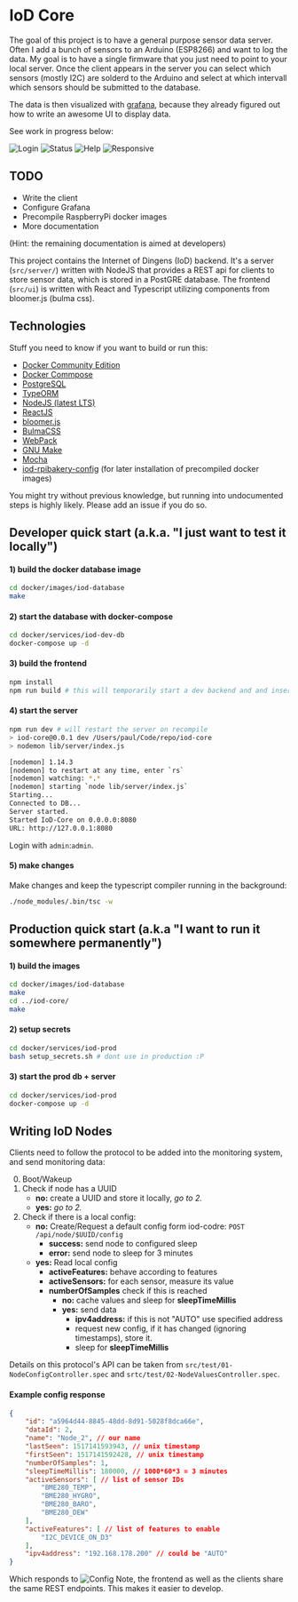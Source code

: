 # IoD Core

The goal of this project is to have a general purpose sensor data server. Often I add a bunch of sensors to an Arduino (ESP8266) and want to log the data. My goal is to have a single firmware that you just need to point to your local server. Once the client appears in the server you can select which sensors (mostly I2C) are solderd to the Arduino and select at which intervall which sensors should be submitted to the database. 

The data is then visualized with [grafana](https://grafana.com), because they already figured out how to write an awesome UI to display data.

See work in progress below:

![Login](images/login.png)
![Status](images/status.png)
![Help](images/help.png)
![Responsive](images/responsive.png)

## TODO
- Write the client
- Configure Grafana
- Precompile RaspberryPi docker images
- More documentation

(Hint: the remaining documentation is aimed at developers)

This project contains the Internet of Dingens (IoD) backend. It's a server (`src/server/`) written with NodeJS that provides a REST api for clients to store sensor data, which is stored in a PostGRE database. The frontend (`src/ui`) is written with React and Typescript utilizing components from bloomer.js (bulma css).

## Technologies
Stuff you need to know if you want to build or run this:

- [Docker Community Edition](https://www.docker.com/community-edition)
- [Docker Commpose](https://docs.docker.com/compose/)
- [PostgreSQL](https://www.postgresql.org)
- [TypeORM](http://typeorm.io/#/)
- [NodeJS (latest LTS)](https://nodejs.org)
- [ReactJS](https://reactjs.org)
- [bloomer.js](https://bloomer.js.org/#/)
- [BulmaCSS](https://bulma.io)
- [WebPack](https://webpack.github.io)
- [GNU Make](https://www.gnu.org/software/make/)
- [Mocha](https://mochajs.org)
- [iod-rpibakery-config](https://github.com/uvwxy/iod-rpibakery-config) (for later installation of precompiled docker images)

You might try without previous knowledge, but running into undocumented steps is highly likely. Please add an issue if you do so.

## Developer quick start (a.k.a. "I just want to test it locally")

#### 1) build the docker database image
```bash
cd docker/images/iod-database
make
```

#### 2) start the database with docker-compose
```bash
cd docker/services/iod-dev-db
docker-compose up -d
```

#### 3) build the frontend
```bash
npm install
npm run build # this will temporarily start a dev backend and and insert devices into the DB
```

#### 4) start the server
```bash
npm run dev # will restart the server on recompile
> iod-core@0.0.1 dev /Users/paul/Code/repo/iod-core
> nodemon lib/server/index.js

[nodemon] 1.14.3
[nodemon] to restart at any time, enter `rs`
[nodemon] watching: *.*
[nodemon] starting `node lib/server/index.js`
Starting...
Connected to DB...
Server started.
Started IoD-Core on 0.0.0.0:8080
URL: http://127.0.0.1:8080
```

Login with `admin`:`admin`.

#### 5) make changes
Make changes and keep the typescript compiler running in the background:
``` bash
./node_modules/.bin/tsc -w
```

## Production quick start (a.k.a "I want to run it somewhere permanently")

#### 1) build the images
```bash
cd docker/images/iod-database
make
cd ../iod-core/
make
```

#### 2) setup secrets
```bash
cd docker/services/iod-prod
bash setup_secrets.sh # dont use in production :P
```

#### 3) start the prod db + server
```bash
cd docker/services/iod-prod
docker-compose up -d
```

## Writing IoD Nodes

Clients need to follow the protocol to be added into the monitoring system, and send monitoring data:

0) Boot/Wakeup
1) Check if node has a UUID
    * **no:** create a UUID and store it locally, *go to 2.*
    * **yes:** *go to 2.*
2) Check if there is a local config:
    * **no:** Create/Request a default config form iod-codre: `POST /api/node/$UUID/config`
        * **success:** send node to configured sleep
        * **error:** send node to sleep for 3 minutes
    * **yes:** Read local config
        * **activeFeatures:** behave according to features
        * **activeSensors:** for each sensor, measure its value
        * **numberOfSamples** check if this is reached
            * **no:** cache values and sleep for **sleepTimeMillis**
            * **yes:** send  data
                * **ipv4address:** if this is not "AUTO" use specified address
                * request new config, if it has changed (ignoring timestamps), store it.
                * sleep for **sleepTimeMillis**

Details on this protocol's API can be taken from `src/test/01-NodeConfigController.spec` and `srtc/test/02-NodeValuesController.spec`.

#### Example config response
```json
{
    "id": "a5964d44-8845-48dd-8d91-5028f8dca66e",
    "dataId": 2,
    "name": "Node_2", // our name
    "lastSeen": 1517141593943, // unix timestamp
    "firstSeen": 1517141592428, // unix timestamp
    "numberOfSamples": 1,
    "sleepTimeMillis": 180000, // 1000*60*3 = 3 minutes
    "activeSensors": [ // list of sensor IDs
        "BME280_TEMP",
        "BME280_HYGRO",
        "BME280_BARO",
        "BME280_DEW"
    ],
    "activeFeatures": [ // list of features to enable
        "I2C_DEVICE_ON_D3"
    ],
    "ipv4address": "192.168.178.200" // could be "AUTO"
}
```
Which responds to
![Config](images/config.png)
Note, the frontend as well as the clients share the same REST endpoints. This makes it easier to develop.
